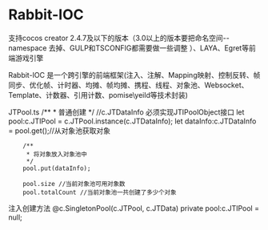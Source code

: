 # Rabbit-IOC
 
支持cocos creator 2.4.7及以下的版本（3.0以上的版本要把命名空间--namespace 去掉、GULP和TSCONFIG都需要做一些调整 ）、LAYA、Egret等前端游戏引擎

Rabbit-IOC 是一个跨引擎的前端框架(注入、注解、Mapping映射、控制反转、帧同步、优化帧、计时器、均摊、帧均摊、携程、线程、对象池、Websocket、Template、计数器、引用计数、pomise\yeild等技术封装)

 
JTPool.ts 
       /**
         * 普通创建
         */
        //c.JTDataInfo 必须实现JTIPoolObject接口
        let pool:c.JTIPool = c.JTPool.instance(c.JTDataInfo);
        let dataInfo:c.JTDataInfo = pool.get();//从对象池获取对象

        /**
         * 将对象放入对象池中
         */
        pool.put(dataInfo);

        pool.size //当前对象池可用对象数
        pool.totalCount //当前对象池一共创建了多少个对象
        
 注入创建方法
 @c.SingletonPool(c.JTPool, c.JTData)
 private pool:c.JTIPool = null;
